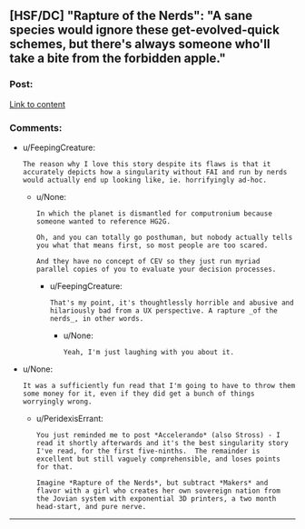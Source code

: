 ## [HSF/DC] "Rapture of the Nerds": "A sane species would ignore these get-evolved-quick schemes, but there's always someone who'll take a bite from the forbidden apple."

### Post:

[Link to content]()

### Comments:

- u/FeepingCreature:
  ```
  The reason why I love this story despite its flaws is that it accurately depicts how a singularity without FAI and run by nerds would actually end up looking like, ie. horrifyingly ad-hoc.
  ```

  - u/None:
    ```
    In which the planet is dismantled for computronium because someone wanted to reference HG2G.

    Oh, and you can totally go posthuman, but nobody actually tells you what that means first, so most people are too scared.

    And they have no concept of CEV so they just run myriad parallel copies of you to evaluate your decision processes.
    ```

    - u/FeepingCreature:
      ```
      That's my point, it's thoughtlessly horrible and abusive and hilariously bad from a UX perspective. A rapture _of the nerds_, in other words.
      ```

      - u/None:
        ```
        Yeah, I'm just laughing with you about it.
        ```

- u/None:
  ```
  It was a sufficiently fun read that I'm going to have to throw them some money for it, even if they did get a bunch of things worryingly wrong.
  ```

  - u/PeridexisErrant:
    ```
    You just reminded me to post *Accelerando* (also Stross) - I read it shortly afterwards and it's the best singularity story I've read, for the first five-ninths.  The remainder is excellent but still vaguely comprehensible, and loses points for that.  

    Imagine *Rapture of the Nerds*, but subtract *Makers* and flavor with a girl who creates her own sovereign nation from the Jovian system with exponential 3D printers, a two month head-start, and pure nerve.
    ```

---


